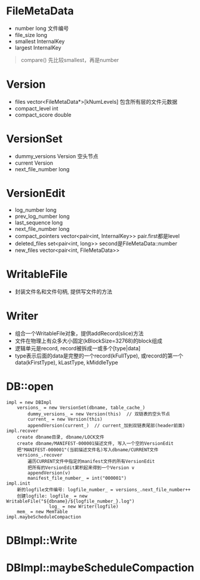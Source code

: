 # FileMetaData
- number     long         文件编号
- file_size  long
- smallest   InternalKey
- largest    InternalKey
> compare()  先比较smallest，再是number

# Version
- files          vector<FileMetaData*>[kNumLevels]  包含所有层的文件元数据
- compact_level  int
- compact_score  double

# VersionSet
- dummy_versions    Version  空头节点
- current           Version
- next_file_number  long

# VersionEdit
- log_number        long
- prev_log_number   long
- last_sequence     long
- next_file_number  long
- compact_pointers  vector<pair<int, InternalKey>>   pair.first都是level
- deleted_files     set<pair<int, long>>             second是FileMetaData::number
- new_files         vector<pair<int, FileMetaData>>

# WritableFile
- 封装文件名和文件句柄, 提供写文件的方法

# Writer
- 组合一个WritableFile对象，提供addRecord(slice)方法
- 文件在物理上有众多大小固定(kBlockSize=32768)的block组成
- 逻辑单元是record, record被拆成一或多个[type|data]
- type表示后面的data是完整的一个record(kFullType), 或record的第一个data(kFirstType), kLastType, kMiddleType

# DB::open
    impl = new DBImpl
        versions_ = new VersionSet(dbname, table_cache_)
            dummy_versions_ = new Version(this)  // 双链表的空头节点
            current_ = new Version(this)
            appendVersion(current_)  // current_加到双链表尾部(header前面)
    impl.recover
        create dbname目录, dbname/LOCK文件
        create dbname/MANIFEST-000001描述文件, 写入一个空的VersionEdit
        把"MANIFEST-000001"(当前描述文件名)写入dbname/CURRENT文件
        versions_.recover
            遍历CURRENT文件中指定的manifest文件的所有VersionEdit
            把所有的VersionEdit累积起来得到一个Version v
            appendVersion(v)
            manifest_file_number_ = int("000001")
    impl.init
        新的logfile文件编号: logfile_number_ = versions_.next_file_number++
        创建logfile: logfile_ = new WritableFile("${dbname}/${logfile_number_}.log")
                    log_ = new Writer(logfile)
        mem_ = new MemTable
    impl.maybeScheduleCompaction

# DBImpl::Write

# DBImpl::maybeScheduleCompaction
